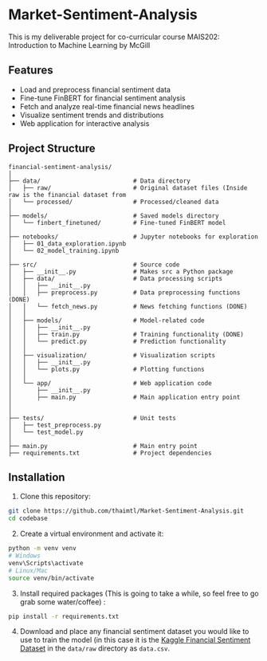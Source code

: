 # Market-Sentiment-Analysis
This is my deliverable project for co-curricular course MAIS202: Introduction to Machine Learning by McGill 
## Features

- Load and preprocess financial sentiment data
- Fine-tune FinBERT for financial sentiment analysis
- Fetch and analyze real-time financial news headlines
- Visualize sentiment trends and distributions
- Web application for interactive analysis

## Project Structure

```
financial-sentiment-analysis/
│
├── data/                          # Data directory
│   ├── raw/                       # Original dataset files (Inside raw is the financial dataset from
│   └── processed/                 # Processed/cleaned data
│
├── models/                        # Saved models directory
│   └── finbert_finetuned/         # Fine-tuned FinBERT model 
│
├── notebooks/                     # Jupyter notebooks for exploration
│   ├── 01_data_exploration.ipynb
│   └── 02_model_training.ipynb
│
├── src/                           # Source code
│   ├── __init__.py                # Makes src a Python package
│   ├── data/                      # Data processing scripts
│   │   ├── __init__.py
│   │   ├── preprocess.py          # Data preprocessing functions (DONE)
│   │   └── fetch_news.py          # News fetching functions (DONE)
│   │
│   ├── models/                    # Model-related code
│   │   ├── __init__.py
│   │   ├── train.py               # Training functionality (DONE)
│   │   └── predict.py             # Prediction functionality
│   │
│   ├── visualization/             # Visualization scripts
│   │   ├── __init__.py
│   │   └── plots.py               # Plotting functions
│   │
│   └── app/                       # Web application code
│       ├── __init__.py
│       ├── main.py                # Main application entry point
│    
│
├── tests/                         # Unit tests
│   ├── test_preprocess.py
│   └── test_model.py
│
├── main.py                        # Main entry point
├── requirements.txt               # Project dependencies
```

## Installation

1. Clone this repository:
```bash
git clone https://github.com/thaimtl/Market-Sentiment-Analysis.git
cd codebase
```

2. Create a virtual environment and activate it:
```bash
python -m venv venv
# Windows
venv\Scripts\activate
# Linux/Mac
source venv/bin/activate
```

3. Install required packages (This is going to take a while, so feel free to go grab some water/coffee) :
```bash
pip install -r requirements.txt
```

4. Download and place any financial sentiment dataset you would like to use to train the model (in this case it is the [Kaggle Financial Sentiment Dataset](https://www.kaggle.com/datasets/sbhatti/financial-sentiment-analysis?resource=download) in the `data/raw` directory as `data.csv`.
